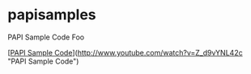 # papisamples
PAPI Sample Code
Foo


[[PAPI Sample Code](http://img.youtube.com/vi/Z_d9vYNL42c/0.jpg)](http://www.youtube.com/watch?v=Z_d9vYNL42c "PAPI Sample Code")
